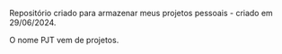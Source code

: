 Repositório criado para armazenar meus projetos pessoais - criado em 29/06/2024.

O nome PJT vem de projetos.